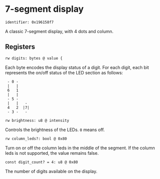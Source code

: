 #  7-segment display

    identifier: 0x196158f7

A classic 7-segment display, with 4 dots and column.

## Registers

    rw digits: bytes @ value {

Each byte encodes the display status of a digit. For each digit, each bit represents the on/off status of the LED section as follows:

```
 - 0 -
 |   |
 6   1
 |   |
 - 5 -
 |   |   -
 4   2  |7|
 - 3 -   -
```

    rw brightness: u8 @ intensity

Controls the brightness of the LEDs. ``0`` means off.

    rw column_leds?: bool @ 0x80

Turn on or off the column leds in the middle of the segment. If the column leds is not supported, the value remains false.

    const digit_count? = 4: u8 @ 0x80

The number of digits available on the display.
